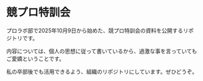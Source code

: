 # 競プロ特訓会

プロラボ部で2025年10月9日から始めた、競プロ特訓会の資料を公開するリポジトリです。

内容については、個人の思想に従って書いているから、過激な事を言っていてもご愛嬌ということです。

私の卒部後でも活用できるよう、組織のリポジトリにしています。ぜひどうぞ。
